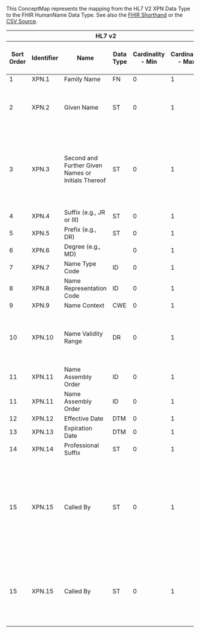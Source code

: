 
This ConceptMap represents the mapping from the HL7 V2 XPN Data Type to the FHIR HumanName Data Type. See also the <a href='https://github.com/HL7/v2-to-fhir/blob/master/tank/Datatype XPN to HumanName.fsh'>FHIR Shorthand</a> or the <a href='https://github.com/HL7/v2-to-fhir/blob/master/mappings/datatypes/HL7 Data Type - FHIR R4_ XPN[HumanName] - Sheet1.csv'>CSV Source</a>.
<table class='grid'><thead>
<tr><th colspan='6'>HL7 v2</th><th colspan='3'>Condition (IF True, args)</th><th colspan='8'>HL7 FHIR</th><th rowspan='2'>Comments</th></tr>
<tr><th title='Rows are listed in sequence of how they appear in the v2 standard. The first column, Sort Order, provides a sort order that can re-create the original v2 standard sequence in case one opts to re-sort/filter the rows.'>Sort Order</th><th title='Contains the formal Data Type Name and Component Sequence according to the base standard using &quot;.&quot; as the delimiter.'>Identifier</th><th title='The formal name of the field in the most current published version.'>Name</th><th title='The data type of the field in the most current published version if not deprecated, otherwise the data type at the time it was deprecated and removed.'>Data Type</th><th title='The V2 min cardinality expressed numerically.'>Cardinality - Min</th><th title='The V2 max cardinality expressed numerically.' style='border-right: 2px'>Cardinality - Max</th><th title='Condition in an easy to read syntax (Computable ANTLR)'>Computable ANTLR</th><th title='Condition in FHIRPath Notation'>Computable FHIRPath</th><th title='Condition expressed in narrative form' style='border-right: 2px'>Narrative</th><th title='An existing FHIR attribute in the target FHIR version.'>FHIR Attribute</th><th title='The FHIR attribute&apos;s data type in the target FHIR version.'>Proposed Extension</th><th title='The proposed FHIR Extension.'>Data Type</th><th title='The FHIR min cardinality expressed numerically.'>Cardinality - Min</th><th title='The FHIR max cardinality expressed numerically.' style='border-right: 2px'>Cardinality - Max</th><th title='The URL to the Data Type Map that is to be used for the attribute in this segment.'>Data Type Mapping</th><th title='The fixed or computed value to assign.'>Vocabulary Mapping<br/>(IS, ID, CE, CEN, CWE)</th><th title='Mapping for terminology tables.'>Assignment</th></tr></thead>
<tbody>
<tr><td>1</td><td>XPN.1</td><td>Family Name</td><td>FN</td><td>0</td><td style='border-right: 2px'>1</td><td></td><td></td><td style='border-right: 2px'></td><td><a href='https://hl7.org/fhir/R4/datatypes-definitions.html#HumanName.HumanName..family'>HumanName..family</a></td><td></td><td><a href='https://hl7.org/fhir/R4/datatypes-definitions.html#HumanName.HumanName.string'>HumanName.string</a></td><td>0</td><td>1</td><td><a href='ConceptMap-datatype-fn-to-humanname.html'>FN[HumanName]</a></td><td></td><td></td><td></td></tr>
<tr><td>2</td><td>XPN.2</td><td>Given Name</td><td>ST</td><td>0</td><td style='border-right: 2px'>1</td><td></td><td></td><td style='border-right: 2px'></td><td><a href='https://hl7.org/fhir/R4/datatypes-definitions.html#HumanName.HumanName..given'>HumanName..given</a></td><td></td><td><a href='https://hl7.org/fhir/R4/datatypes-definitions.html#HumanName.HumanName.string'>HumanName.string</a></td><td>0</td><td>-1</td><td></td><td></td><td></td><td>The requirement for XPN.2 being the first iteration of HumanName.given critical when it's an "official" name</td></tr>
<tr><td>3</td><td>XPN.3</td><td>Second and Further Given Names or Initials Thereof</td><td>ST</td><td>0</td><td style='border-right: 2px'>1</td><td></td><td></td><td style='border-right: 2px'></td><td><a href='https://hl7.org/fhir/R4/datatypes-definitions.html#HumanName.HumanName..given'>HumanName..given</a></td><td></td><td><a href='https://hl7.org/fhir/R4/datatypes-definitions.html#HumanName.HumanName.string'>HumanName.string</a></td><td>0</td><td>-1</td><td></td><td></td><td></td><td>Consideration must be given if XPN.3 contains multiple names separated by a space. Should these be a single iteration of HumanName.given or is each name an iteration? For example, if XPN.3 is "Mary Anne", is that one name or two?</td></tr>
<tr><td>4</td><td>XPN.4</td><td>Suffix (e.g., JR or III)</td><td>ST</td><td>0</td><td style='border-right: 2px'>1</td><td></td><td></td><td style='border-right: 2px'></td><td><a href='https://hl7.org/fhir/R4/datatypes-definitions.html#HumanName.HumanName..suffix'>HumanName..suffix</a></td><td></td><td><a href='https://hl7.org/fhir/R4/datatypes-definitions.html#HumanName.HumanName.string'>HumanName.string</a></td><td>0</td><td>-1</td><td></td><td></td><td></td><td></td></tr>
<tr><td>5</td><td>XPN.5</td><td>Prefix (e.g., DR)</td><td>ST</td><td>0</td><td style='border-right: 2px'>1</td><td></td><td></td><td style='border-right: 2px'></td><td><a href='https://hl7.org/fhir/R4/datatypes-definitions.html#HumanName.HumanName..prefix'>HumanName..prefix</a></td><td></td><td><a href='https://hl7.org/fhir/R4/datatypes-definitions.html#HumanName.HumanName.string'>HumanName.string</a></td><td>0</td><td>-1</td><td></td><td></td><td></td><td></td></tr>
<tr><td>6</td><td>XPN.6</td><td>Degree (e.g., MD)</td><td></td><td>0</td><td style='border-right: 2px'>1</td><td></td><td></td><td style='border-right: 2px'></td><td><a href='https://hl7.org/fhir/R4/datatypes-definitions.html#HumanName.HumanName..suffix'>HumanName..suffix</a></td><td></td><td><a href='https://hl7.org/fhir/R4/datatypes-definitions.html#HumanName.HumanName.string'>HumanName.string</a></td><td>0</td><td>-1</td><td></td><td></td><td></td><td></td></tr>
<tr><td>7</td><td>XPN.7</td><td>Name Type Code</td><td>ID</td><td>0</td><td style='border-right: 2px'>1</td><td></td><td></td><td style='border-right: 2px'></td><td><a href='https://hl7.org/fhir/R4/datatypes-definitions.html#HumanName.HumanName..use'>HumanName..use</a></td><td></td><td><a href='https://hl7.org/fhir/R4/datatypes-definitions.html#HumanName.HumanName.code'>HumanName.code</a></td><td>0</td><td>1</td><td></td><td><a href='ConceptMap-table-hl70200-to-name-use.html'>NameType</a></td><td></td><td></td></tr>
<tr><td>8</td><td>XPN.8</td><td>Name Representation Code</td><td>ID</td><td>0</td><td style='border-right: 2px'>1</td><td></td><td></td><td style='border-right: 2px'></td><td></td><td></td><td></td><td></td><td></td><td></td><td></td><td></td><td></td></tr>
<tr><td>9</td><td>XPN.9</td><td>Name Context</td><td>CWE</td><td>0</td><td style='border-right: 2px'>1</td><td></td><td></td><td style='border-right: 2px'></td><td></td><td></td><td></td><td></td><td></td><td></td><td></td><td></td><td></td></tr>
<tr><td>10</td><td>XPN.10</td><td>Name Validity Range</td><td>DR</td><td>0</td><td style='border-right: 2px'>1</td><td>IF XPN.12 NOT VALUED AND XPN.13 NOT VALUED</td><td></td><td style='border-right: 2px'></td><td><a href='https://hl7.org/fhir/R4/datatypes-definitions.html#HumanName.HumanName..period'>HumanName..period</a></td><td></td><td><a href='https://hl7.org/fhir/R4/datatypes-definitions.html#HumanName.HumanName.Period'>HumanName.Period</a></td><td>0</td><td>1</td><td><a href='ConceptMap-datatype-dr-to-period.html'>DR[Period]</a></td><td></td><td></td><td></td></tr>
<tr><td>11</td><td>XPN.11</td><td>Name Assembly Order</td><td>ID</td><td>0</td><td style='border-right: 2px'>1</td><td></td><td></td><td style='border-right: 2px'></td><td><a href='https://hl7.org/fhir/R4/datatypes-definitions.html#HumanName.HumanName..extension.url'>HumanName..extension.url</a></td><td></td><td><a href='https://hl7.org/fhir/R4/datatypes-definitions.html#HumanName.HumanName.uri'>HumanName.uri</a></td><td>1</td><td>1</td><td></td><td></td><td>"<a href='http://hl7.org/fhir/StructureDefinition/humanname-assembly-order'>http://hl7.org/fhir/StructureDefinition/humanname-assembly-order</a>"</td><td></td></tr>
<tr><td>11</td><td>XPN.11</td><td>Name Assembly Order</td><td>ID</td><td>0</td><td style='border-right: 2px'>1</td><td></td><td></td><td style='border-right: 2px'></td><td><a href='https://hl7.org/fhir/R4/datatypes-definitions.html#HumanName.HumanName..extension.valueCode'>HumanName..extension.valueCode</a></td><td></td><td><a href='https://hl7.org/fhir/R4/datatypes-definitions.html#HumanName.HumanName.code'>HumanName.code</a></td><td>1</td><td>1</td><td></td><td><a href='ConceptMap-table-hl70444-to-v2-0444.html'>NameAssemblyOrder</a></td><td></td><td></td></tr>
<tr><td>12</td><td>XPN.12</td><td>Effective Date</td><td>DTM</td><td>0</td><td style='border-right: 2px'>1</td><td></td><td></td><td style='border-right: 2px'></td><td><a href='https://hl7.org/fhir/R4/datatypes-definitions.html#HumanName.HumanName..period.start'>HumanName..period.start</a></td><td></td><td><a href='https://hl7.org/fhir/R4/datatypes-definitions.html#HumanName.HumanName.dateTime'>HumanName.dateTime</a></td><td>0</td><td>1</td><td></td><td></td><td></td><td></td></tr>
<tr><td>13</td><td>XPN.13</td><td>Expiration Date</td><td>DTM</td><td>0</td><td style='border-right: 2px'>1</td><td></td><td></td><td style='border-right: 2px'></td><td><a href='https://hl7.org/fhir/R4/datatypes-definitions.html#HumanName.HumanName..period.end'>HumanName..period.end</a></td><td></td><td><a href='https://hl7.org/fhir/R4/datatypes-definitions.html#HumanName.HumanName.dateTime'>HumanName.dateTime</a></td><td>0</td><td>1</td><td></td><td></td><td></td><td></td></tr>
<tr><td>14</td><td>XPN.14</td><td>Professional Suffix</td><td>ST</td><td>0</td><td style='border-right: 2px'>1</td><td></td><td></td><td style='border-right: 2px'></td><td><a href='https://hl7.org/fhir/R4/datatypes-definitions.html#HumanName.HumanName..suffix'>HumanName..suffix</a></td><td></td><td><a href='https://hl7.org/fhir/R4/datatypes-definitions.html#HumanName.HumanName.string'>HumanName.string</a></td><td>0</td><td>-1</td><td></td><td></td><td></td><td></td></tr>
<tr><td>15</td><td>XPN.15</td><td>Called By</td><td>ST</td><td>0</td><td style='border-right: 2px'>1</td><td></td><td></td><td style='border-right: 2px'>if the resource attribute using the HumanName datatype allows for multiple names</td><td><a href='https://hl7.org/fhir/R4/datatypes-definitions.html#HumanName.HumanName..given'>HumanName..given</a></td><td></td><td><a href='https://hl7.org/fhir/R4/datatypes-definitions.html#HumanName.HumanName.string'>HumanName.string</a></td><td>0</td><td>-1</td><td></td><td></td><td></td><td>One possibility is to put this in HumanName.given where HumanName.use="usual". When XPN.7 does not map to "usual" a new occurence of Patient.name should be created
Alternative a new extension could be created for HumanName.family.#ext-called-by#</td></tr>
<tr><td>15</td><td>XPN.15</td><td>Called By</td><td>ST</td><td>0</td><td style='border-right: 2px'>1</td><td></td><td></td><td style='border-right: 2px'>if the resource attribute using the HumanName datatype allows for multiple names</td><td><a href='https://hl7.org/fhir/R4/datatypes-definitions.html#HumanName.HumanName..use'>HumanName..use</a></td><td></td><td><a href='https://hl7.org/fhir/R4/datatypes-definitions.html#HumanName.HumanName.code'>HumanName.code</a></td><td>0</td><td>1</td><td></td><td></td><td>"nickname"</td><td></td></tr>
</tbody></table>
